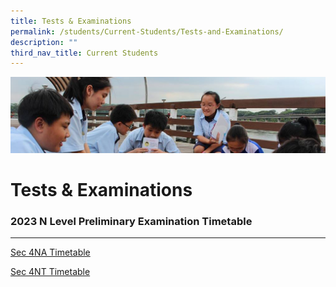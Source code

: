 ```yaml
---
title: Tests & Examinations
permalink: /students/Current-Students/Tests-and-Examinations/
description: ""
third_nav_title: Current Students
---
```

![](/images/Parentsbanner.jpg)

Tests & Examinations
====================
### 2023 N Level Preliminary Examination Timetable
-------------------------

[Sec 4NA Timetable](/files/2023%20n%20prelims%20nbrss%20tt_final.pdf)

[Sec 4NT Timetable](/files/2023%20nt%20prelims%20nbrss%20tt_final.pdf)